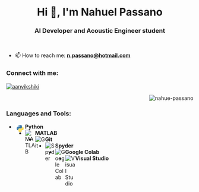 <h1 align="center">Hi 👋, I'm Nahuel Passano</h1>
<h3 align="center">AI Developer and Acoustic Engineer student</h3>
<br>

- 📫 How to reach me: **n.passano@hotmail.com**

<h3 align="left">Connect with me:</h3>
<p align="left">
<a href="https://linkedin.com/in/nahuelpassano" target="blank"><img align="center" src="https://raw.githubusercontent.com/rahuldkjain/github-profile-readme-generator/master/src/images/icons/Social/linked-in-alt.svg" alt="aanvikshiki" height="30" width="40" /></a>
</p>

<td width="50%">
      <p>&nbsp;<img align="right" src="https://github-readme-stats.vercel.app/api?username=nahue-passano&show_icons=true&locale=en" alt="nahue-passano" /></p>
    </td>

<h3 align="left">Languages and Tools:</h3>

- <img align="left" alt="Python" width="27px" src="https://raw.githubusercontent.com/github/explore/80688e429a7d4ef2fca1e82350fe8e3517d3494d/topics/python/python.png" />  **Python**
- <img align="left" alt="MATLAB" width="27px" src="https://upload.wikimedia.org/wikipedia/commons/2/21/Matlab_Logo.png" />  **MATLAB**
- <img align="left" alt="Git" width="27px" src="https://logo.letskhabar.com/img/?tool=git" /> **Git**
- <img align="left" alt="Spyder" width="27px" src="https://spyder-ide.github.io/lektor-icon/static/images/spyder-logo.svg"/>  **Spyder**
- <img align="left" alt="Google Colab" width="27px" src="https://avatars.githubusercontent.com/u/38081706?v=4" /> **Google Colab**
- <img align="left" alt="Visual Studio" width="27px" src="https://cdn.jsdelivr.net/npm/simple-icons@v3/icons/visualstudio.svg"/>  **Visual Studio**
